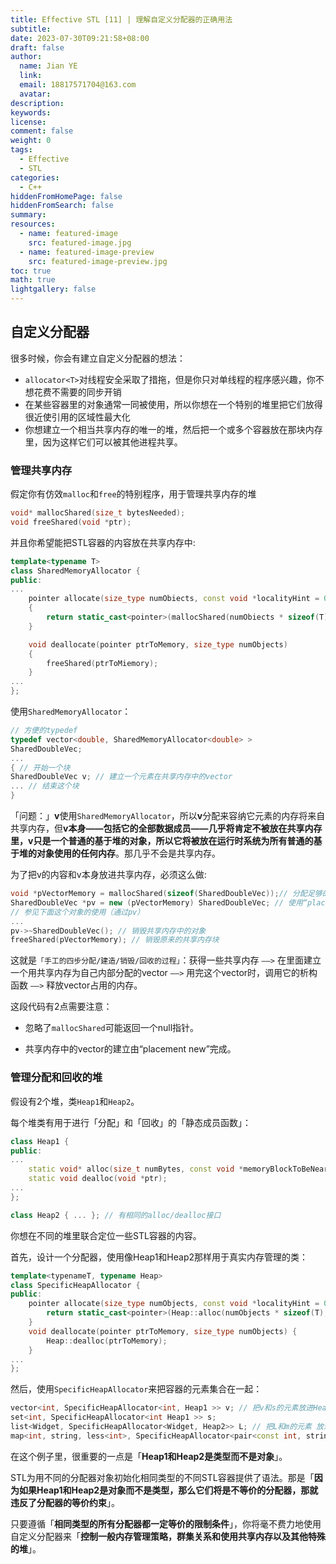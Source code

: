 ```yaml
---
title: Effective STL [11] | 理解自定义分配器的正确用法
subtitle:
date: 2023-07-30T09:21:58+08:00
draft: false
author:
  name: Jian YE
  link:
  email: 18817571704@163.com
  avatar:
description:
keywords:
license:
comment: false
weight: 0
tags:
  - Effective
  - STL
categories:
  - C++
hiddenFromHomePage: false
hiddenFromSearch: false
summary:
resources:
  - name: featured-image
    src: featured-image.jpg
  - name: featured-image-preview
    src: featured-image-preview.jpg
toc: true
math: true
lightgallery: false
---
```


<!-- {{< admonition quote "quote" false >}}
note abstract info tip success question warning failure danger bug example quote
{{< /admonition >}} -->

<!--more-->

## 自定义分配器

很多时候，你会有建立自定义分配器的想法：

- `allocator<T>`对线程安全采取了措拖，但是你只对单线程的程序感兴趣，你不想花费不需要的同步开销
- 在某些容器里的对象通常一同被使用，所以你想在一个特别的堆里把它们放得很近使引用的区域性最大化
- 你想建立一个相当共享内存的唯一的堆，然后把一个或多个容器放在那块内存里，因为这样它们可以被其他进程共享。

### 管理共享内存

假定你有仿效`malloc`和`free`的特别程序，用于管理共享内存的堆
```c++
void* mallocShared(size_t bytesNeeded);
void freeShared(void *ptr);
```

并且你希望能把STL容器的内容放在共享内存中:
```c++
template<typename T>
class SharedMemoryAllocator {
public:
...
    pointer allocate(size_type numObiects, const void *localityHint = 0)
    {
        return static_cast<pointer>(mallocShared(numObiects * sizeof(T)));
    }

    void deallocate(pointer ptrToMemory, size_type numObjects)
    {
        freeShared(ptrToMiemory);
    }
...
};
```

使用`SharedMemoryAllocator`：

```c++
// 方便的typedef
typedef vector<double, SharedMemoryAllocator<double> >
SharedDoubleVec;
...
{ // 开始一个块
SharedDoubleVec v; // 建立一个元素在共享内存中的vector
... // 结束这个块
}
```

「问题：」**v**使用`SharedMemoryAllocator`，所以**v**分配来容纳它元素的内存将来自共享内存，但**v本身——包括它的全部数据成员——几乎将肯定不被放在共享内存里，v只是一个普通的基于堆的对象，所以它将被放在运行时系统为所有普通的基于堆的对象使用的任何内存**。那几乎不会是共享内存。</br>

为了把v的内容和v本身放进共享内存，必须这么做:
```c++
void *pVectorMemory = mallocShared(sizeof(SharedDoubleVec));// 分配足够的共享内存来容纳一个SharedDoubleVec对象
SharedDoubleVec *pv = new (pVectorMemory) SharedDoubleVec; // 使用“placement new”来 在那块内存中建立 一个SharedDoubleVec对象；
// 参见下面这个对象的使用（通过pv）
...
pv->~SharedDoubleVec(); // 销毁共享内存中的对象
freeShared(pVectorMemory); // 销毁原来的共享内存块
```
这就是`「手工的四步分配/建造/销毁/回收的过程」`：获得一些共享内存 `——>` 在里面建立一个用共享内存为自己内部分配的vector `——>` 用完这个vector时，调用它的析构函数 `——>` 释放vector占用的内存。

这段代码有2点需要注意：

- 忽略了`mallocShared`可能返回一个null指针。

- 共享内存中的vector的建立由“placement new”完成。

### 管理分配和回收的堆

假设有2个堆，类`Heap1`和`Heap2`。

每个堆类有用于进行「分配」和「回收」的「静态成员函数」：

```c++
class Heap1 {
public:
...
    static void* alloc(size_t numBytes, const void *memoryBlockToBeNear);
    static void dealloc(void *ptr);
...
};

class Heap2 { ... }; // 有相同的alloc/dealloc接口
```

你想在不同的堆里联合定位一些STL容器的内容。

首先，设计一个分配器，使用像Heap1和Heap2那样用于真实内存管理的类：

```c++
template<typenameT, typename Heap>
class SpecificHeapAllocator {
public:
    pointer allocate(size_type numObjects, const void *localityHint = 0) {
        return static_cast<pointer>(Heap::alloc(numObjects * sizeof(T), localityHint));
    }
    void deallocate(pointer ptrToMemory, size_type numObjects) {
        Heap::dealloc(ptrToMemory);
    }
...
};
```

然后，使用`SpecificHeapAllocator`来把容器的元素集合在一起：

```c++
vector<int, SpecificHeapAllocator<int, Heap1 >> v; // 把v和s的元素放进Heap1
set<int, SpecificHeapAllocator<int Heap1 >> s;
list<Widget, SpecificHeapAllocator<Widget, Heap2>> L; // 把L和m的元素 放进Heap2
map<int, string, less<int>, SpecificHeapAllocator<pair<const int, string>, Heap2>> m;
```
在这个例子里，很重要的一点是「**Heap1和Heap2是类型而不是对象**」。

STL为用不同的分配器对象初始化相同类型的不同STL容器提供了语法。那是「**因为如果Heap1和Heap2是对象而不是类型，那么它们将是不等价的分配器，那就违反了分配器的等价约束**」。

只要遵循「**相同类型的所有分配器都一定等价的限制条件**」，你将毫不费力地使用自定义分配器来「**控制一般内存管理策略，群集关系和使用共享内存以及其他特殊的堆**」。